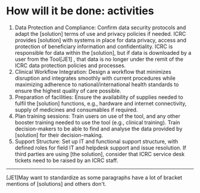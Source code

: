 # How will it be done: activities

1. Data Protection and Compliance: Confirm data security protocols and adapt the \[solution] terms of use and privacy policies if needed. ICRC provides \[solution] with systems in place for data privacy, access and protection of beneficiary information and confidentiality. ICRC is responsible for data within the \[solution], but if data is downloaded by a user from the Tool\[JE1] , that data is no longer under the remit of the ICRC data protection policies and processes.
2. Clinical Workflow Integration: Design a workflow that minimizes disruption and integrates smoothly with current procedures while maximizing adherence to national/international health standards to ensure the highest quality of care possible.
3. Preparation of facilities: Ensure the availability of supplies needed to fulfil the \[solution] functions, e.g., hardware and internet connectivity, supply of medicines and consumables if required.
4. Plan training sessions: Train users on use of the tool, and any other booster training needed to use the tool (e.g., clinical training). Train decision-makers to be able to find and analyse the data provided by \[solution] for their decision-making.
5. Support Structure: Set up IT and functional support structure, with defined roles for field IT and helpdesk support and issue resolution. If third parties are using \[the solution], consider that ICRC service desk tickets need to be raised by an ICRC staff.

***

&#x20;\[JE1]May want to standardize as some paragraphs have a lot of bracket mentions of \[solutions] and others don't.
